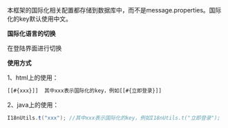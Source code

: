 本框架的国际化相关配置都存储到数据库中，而不是message.properties。国际化的key默认使用中文。

**国际化语言的切换**

在登陆界面进行切换

**使用方式**

1、html上的使用：

```html
[[#{xxx}]]  其中xxx表示国际化的key，例如[[#{立即登录}]]
```

2、java上的使用：

```java
I18nUtils.t("xxx"); //其中xxx表示国际化的key，例如I18nUtils.t("立即登录");
```
